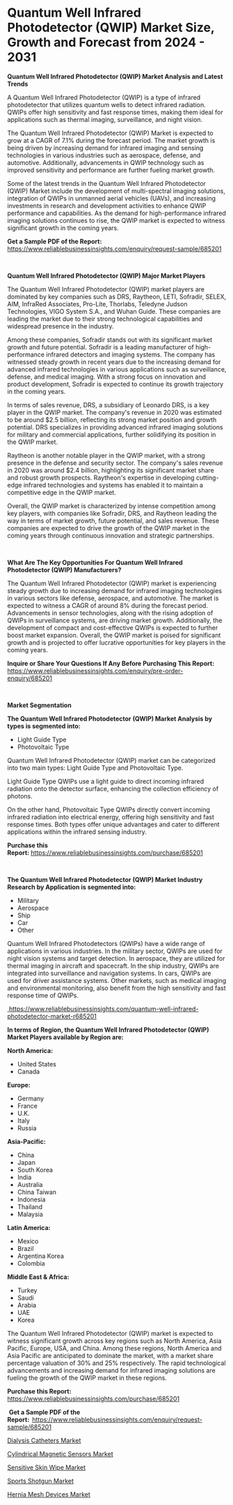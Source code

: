 <p><h1>Quantum Well Infrared Photodetector (QWIP) Market Size, Growth and Forecast from 2024 - 2031</h1></p><p><strong>Quantum Well Infrared Photodetector (QWIP) Market Analysis and Latest Trends</strong></p>
<p><p>A Quantum Well Infrared Photodetector (QWIP) is a type of infrared photodetector that utilizes quantum wells to detect infrared radiation. QWIPs offer high sensitivity and fast response times, making them ideal for applications such as thermal imaging, surveillance, and night vision.</p><p>The Quantum Well Infrared Photodetector (QWIP) Market is expected to grow at a CAGR of 7.1% during the forecast period. The market growth is being driven by increasing demand for infrared imaging and sensing technologies in various industries such as aerospace, defense, and automotive. Additionally, advancements in QWIP technology such as improved sensitivity and performance are further fueling market growth.</p><p>Some of the latest trends in the Quantum Well Infrared Photodetector (QWIP) Market include the development of multi-spectral imaging solutions, integration of QWIPs in unmanned aerial vehicles (UAVs), and increasing investments in research and development activities to enhance QWIP performance and capabilities. As the demand for high-performance infrared imaging solutions continues to rise, the QWIP market is expected to witness significant growth in the coming years.</p></p>
<p><strong>Get a Sample PDF of the Report:&nbsp;</strong> <a href="https://www.reliablebusinessinsights.com/enquiry/request-sample/685201">https://www.reliablebusinessinsights.com/enquiry/request-sample/685201</a></p>
<p>&nbsp;</p>
<p><strong>Quantum Well Infrared Photodetector (QWIP) Major Market Players</strong></p>
<p><p>The Quantum Well Infrared Photodetector (QWIP) market players are dominated by key companies such as DRS, Raytheon, LETI, Sofradir, SELEX, AIM, InfraRed Associates, Pro-Lite, Thorlabs, Teledyne Judson Technologies, VIGO System S.A., and Wuhan Guide. These companies are leading the market due to their strong technological capabilities and widespread presence in the industry.</p><p>Among these companies, Sofradir stands out with its significant market growth and future potential. Sofradir is a leading manufacturer of high-performance infrared detectors and imaging systems. The company has witnessed steady growth in recent years due to the increasing demand for advanced infrared technologies in various applications such as surveillance, defense, and medical imaging. With a strong focus on innovation and product development, Sofradir is expected to continue its growth trajectory in the coming years.</p><p>In terms of sales revenue, DRS, a subsidiary of Leonardo DRS, is a key player in the QWIP market. The company's revenue in 2020 was estimated to be around $2.5 billion, reflecting its strong market position and growth potential. DRS specializes in providing advanced infrared imaging solutions for military and commercial applications, further solidifying its position in the QWIP market.</p><p>Raytheon is another notable player in the QWIP market, with a strong presence in the defense and security sector. The company's sales revenue in 2020 was around $2.4 billion, highlighting its significant market share and robust growth prospects. Raytheon's expertise in developing cutting-edge infrared technologies and systems has enabled it to maintain a competitive edge in the QWIP market.</p><p>Overall, the QWIP market is characterized by intense competition among key players, with companies like Sofradir, DRS, and Raytheon leading the way in terms of market growth, future potential, and sales revenue. These companies are expected to drive the growth of the QWIP market in the coming years through continuous innovation and strategic partnerships.</p></p>
<p>&nbsp;</p>
<p><strong>What Are The Key Opportunities For Quantum Well Infrared Photodetector (QWIP) Manufacturers?</strong></p>
<p><p>The Quantum Well Infrared Photodetector (QWIP) market is experiencing steady growth due to increasing demand for infrared imaging technologies in various sectors like defense, aerospace, and automotive. The market is expected to witness a CAGR of around 8% during the forecast period. Advancements in sensor technologies, along with the rising adoption of QWIPs in surveillance systems, are driving market growth. Additionally, the development of compact and cost-effective QWIPs is expected to further boost market expansion. Overall, the QWIP market is poised for significant growth and is projected to offer lucrative opportunities for key players in the coming years.</p></p>
<p><strong>Inquire or Share Your Questions If Any Before Purchasing This Report:</strong> <a href="https://www.reliablebusinessinsights.com/enquiry/pre-order-enquiry/685201">https://www.reliablebusinessinsights.com/enquiry/pre-order-enquiry/685201</a></p>
<p>&nbsp;</p>
<p><strong>Market Segmentation</strong></p>
<p><strong>The Quantum Well Infrared Photodetector (QWIP) Market Analysis by types is segmented into:</strong></p>
<p><ul><li>Light Guide Type</li><li>Photovoltaic Type</li></ul></p>
<p><p>Quantum Well Infrared Photodetector (QWIP) market can be categorized into two main types: Light Guide Type and Photovoltaic Type. </p><p>Light Guide Type QWIPs use a light guide to direct incoming infrared radiation onto the detector surface, enhancing the collection efficiency of photons. </p><p>On the other hand, Photovoltaic Type QWIPs directly convert incoming infrared radiation into electrical energy, offering high sensitivity and fast response times. Both types offer unique advantages and cater to different applications within the infrared sensing industry.</p></p>
<p><strong>Purchase this Report:&nbsp;</strong><a href="https://www.reliablebusinessinsights.com/purchase/685201">https://www.reliablebusinessinsights.com/purchase/685201</a></p>
<p>&nbsp;</p>
<p><strong>The Quantum Well Infrared Photodetector (QWIP) Market Industry Research by Application is segmented into:</strong></p>
<p><ul><li>Military</li><li>Aerospace</li><li>Ship</li><li>Car</li><li>Other</li></ul></p>
<p><p>Quantum Well Infrared Photodetectors (QWIPs) have a wide range of applications in various industries. In the military sector, QWIPs are used for night vision systems and target detection. In aerospace, they are utilized for thermal imaging in aircraft and spacecraft. In the ship industry, QWIPs are integrated into surveillance and navigation systems. In cars, QWIPs are used for driver assistance systems. Other markets, such as medical imaging and environmental monitoring, also benefit from the high sensitivity and fast response time of QWIPs.</p></p>
<p><a href="https://www.reliablebusinessinsights.com/quantum-well-infrared-photodetector-market-r685201">&nbsp;https://www.reliablebusinessinsights.com/quantum-well-infrared-photodetector-market-r685201</a></p>
<p><strong>In terms of Region, the Quantum Well Infrared Photodetector (QWIP) Market Players available by Region are:</strong></p>
<p>
    <p> <strong> North America: </strong>
        <ul>
            <li>United States</li>
            <li>Canada</li>
        </ul>
        </p> 
    <p> <strong> Europe: </strong>
        <ul>
            <li>Germany</li>
            <li>France</li>
            <li>U.K.</li>
            <li>Italy</li>
            <li>Russia</li>
        </ul>
        </p> 
    <p> <strong> Asia-Pacific: </strong>
        <ul>
            <li>China</li>
            <li>Japan</li>
            <li>South Korea</li>
            <li>India</li>
            <li>Australia</li>
            <li>China Taiwan</li>
            <li>Indonesia</li>
            <li>Thailand</li>
            <li>Malaysia</li>
        </ul>
        </p> 
    <p> <strong> Latin America: </strong>
        <ul>
            <li>Mexico</li>
            <li>Brazil</li>
            <li>Argentina Korea</li>
            <li>Colombia</li>
        </ul>
        </p> 
    <p> <strong> Middle East & Africa: </strong>
        <ul>
            <li>Turkey</li>
            <li>Saudi</li>
            <li>Arabia</li>
            <li>UAE</li>
            <li>Korea</li>
        </ul>
    </p>
    </p>
<p><p>The Quantum Well Infrared Photodetector (QWIP) market is expected to witness significant growth across key regions such as North America, Asia Pacific, Europe, USA, and China. Among these regions, North America and Asia Pacific are anticipated to dominate the market, with a market share percentage valuation of 30% and 25% respectively. The rapid technological advancements and increasing demand for infrared imaging solutions are fueling the growth of the QWIP market in these regions.</p></p>
<p><strong>Purchase this Report: </strong><a href="https://www.reliablebusinessinsights.com/purchase/685201">https://www.reliablebusinessinsights.com/purchase/685201</a></p>
<p>&nbsp;<strong>Get a Sample PDF of the Report:&nbsp;&nbsp;</strong><a href="https://www.reliablebusinessinsights.com/enquiry/request-sample/685201">https://www.reliablebusinessinsights.com/enquiry/request-sample/685201</a></p>
<p><strong></strong></p>
<p><p><a href="https://www.linkedin.com/pulse/global-dialysis-catheters-industry-research-report-competitive-r7qjf">Dialysis Catheters Market</a></p><p><a href="https://medium.com/@amanda.hamilton54645/cylindrical-magnetic-sensors-market-size-growth-and-industry-analysis-by-market-segmentation-and-a4842b1796da">Cylindrical Magnetic Sensors Market</a></p><p><a href="https://github.com/AdrianaPaucek2023/Market-Research-Report-List-2/blob/main/sensitive-skin-wipe-market.md">Sensitive Skin Wipe Market</a></p><p><a href="https://github.com/lorenzaSchmeler/Market-Research-Report-List-2/blob/main/sports-shotgun-market.md">Sports Shotgun Market</a></p><p><a href="https://www.linkedin.com/pulse/hernia-mesh-devices-market-size-amp-share-analysis-growth-z0ghf">Hernia Mesh Devices Market</a></p></p>